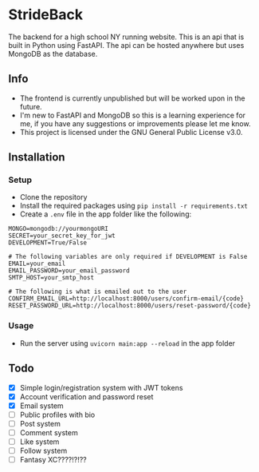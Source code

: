 # StrideBack
The backend for a high school NY running website. This is an api that is built in Python using FastAPI. The api can be hosted anywhere but uses MongoDB as the database.
## Info
- The frontend is currently unpublished but will be worked upon in the future.
- I'm new to FastAPI and MongoDB so this is a learning experience for me, if you have any suggestions or improvements please let me know.
- This project is licensed under the GNU General Public License v3.0.

## Installation
### Setup
- Clone the repository
- Install the required packages using `pip install -r requirements.txt`
- Create a `.env` file in the app folder like the following:
```Shell
MONGO=mongodb://yourmongoURI
SECRET=your_secret_key_for_jwt
DEVELOPMENT=True/False

# The following variables are only required if DEVELOPMENT is False
EMAIL=your_email
EMAIL_PASSWORD=your_email_password
SMTP_HOST=your_smtp_host

# The following is what is emailed out to the user
CONFIRM_EMAIL_URL=http://localhost:8000/users/confirm-email/{code}
RESET_PASSWORD_URL=http://localhost:8000/users/reset-password/{code}
```

### Usage
- Run the server using `uvicorn main:app --reload` in the app folder

## Todo
- [x] Simple login/registration system with JWT tokens
- [x] Account verification and password reset
- [x] Email system
- [ ] Public profiles with bio
- [ ] Post system
- [ ] Comment system
- [ ] Like system
- [ ] Follow system
- [ ] Fantasy XC????!?!??